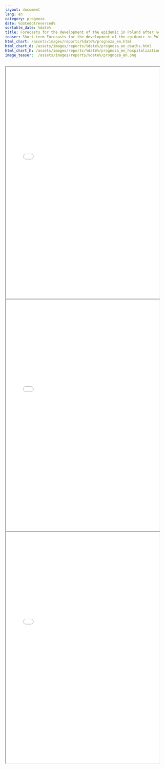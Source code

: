 ```yaml
---
layout: document
lang: en
category: prognoza
date: %datedotreversed%
sortable_date: %date%
title: Forecasts for the development of the epidemic in Poland after %datedotreversed% 
teaser: Short-term Forecasts for the development of the epidemic in Poland.
html_chart: /assets/images/reports/%date%/prognoza_en.html
html_chart_d: /assets/images/reports/%date%/prognoza_en_deaths.html
html_chart_h: /assets/images/reports/%date%/prognoza_en_hospitalizations.html
image_teaser:  /assets/images/reports/%date%/prognoza_en.png
---
```


<div style="text-align: center" class="row 80%">
    <span class="image fit">
        <iframe src="{{ page.html_chart }}" alt="" style="width: 100%; height:54em;"></iframe>
    </span>
</div>

<div style="text-align: center" class="row 80%">
    <span class="image fit">
        <iframe src="{{ page.html_chart_d }}" alt="" style="width: 100%; height:54em;"></iframe>
    </span>
</div>

<div style="text-align: center" class="row 80%">
    <span class="image fit">
        <iframe src="{{ page.html_chart_h }}" alt="" style="width: 100%; height:54em;"></iframe>
    </span>
</div>
